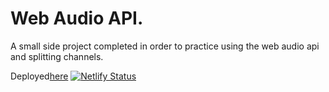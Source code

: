 # Web Audio API.

A small side project completed in order to practice using the web audio api and splitting channels.

<a>Deployed<a href="https://grahamsaudiosplitter.netlify.app/">here</a></a>  [![Netlify Status](https://api.netlify.com/api/v1/badges/081ab8b1-1c55-4836-b745-4e1276d2d35f/deploy-status)](https://app.netlify.com/sites/grahamsaudiosplitter/deploys)
